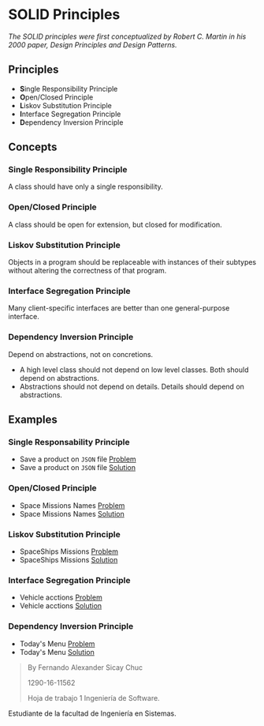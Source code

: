 
# SOLID Principles

_The SOLID principles were first conceptualized by Robert C. Martin in his 2000 paper, Design Principles and Design Patterns._

## Principles
- **S**ingle Responsibility Principle
- **O**pen/Closed Principle
- **L**iskov Substitution Principle
- **I**nterface Segregation Principle
- **D**ependency Inversion Principle

## Concepts
### Single Responsibility Principle
A class should have only a single responsibility.
### Open/Closed Principle
A class should be open for extension, but closed for modification.
### Liskov Substitution Principle
Objects in a program should be replaceable with instances of their subtypes without altering the correctness of that program.
### Interface Segregation Principle
Many client-specific interfaces are better than one general-purpose interface.
### Dependency Inversion Principle
Depend on abstractions, not on concretions.
- A high level class should not depend on low level classes. Both should depend on abstractions.
- Abstractions should not depend on details. Details should depend on abstractions.

## Examples
### Single Responsability Principle
* Save a product on `JSON` file [Problem](https://github.com/FernandoSicay/HT1-SOLID-Principles-IS/tree/single-responsibility-principle-problem)
* Save a product on `JSON` file [Solution](https://github.com/FernandoSicay/HT1-SOLID-Principles-IS/tree/single-responsibility-principle-solution)
### Open/Closed Principle
* Space Missions Names [Problem](https://github.com/FernandoSicay/HT1-SOLID-Principles-IS/tree/open-close-principle-problem)
* Space Missions Names [Solution](https://github.com/FernandoSicay/HT1-SOLID-Principles-IS/tree/open-close-principle-solution)
### Liskov Substitution Principle
* SpaceShips Missions [Problem](https://github.com/FernandoSicay/HT1-SOLID-Principles-IS/tree/Liskov-subtitution-principle-problem)
* SpaceShips Missions [Solution](https://github.com/FernandoSicay/HT1-SOLID-Principles-IS/tree/Liskov-subtitution-principle-solution)
### Interface Segregation Principle 
* Vehicle acctions [Problem](https://github.com/FernandoSicay/HT1-SOLID-Principles-IS/tree/interface-segregation-principle-problem)
* Vehicle acctions [Solution](https://github.com/FernandoSicay/HT1-SOLID-Principles-IS/tree/iterface-segregation-principle-solution)
### Dependency Inversion Principle
* Today's Menu [Problem](https://github.com/FernandoSicay/HT1-SOLID-Principles-IS/tree/dependency-inversion-principle-problem)
* Today's Menu [Solution](https://github.com/FernandoSicay/HT1-SOLID-Principles-IS/tree/dependency-inversion-principle-solution)

> By Fernando Alexander Sicay Chuc
>
> 1290-16-11562
>
> Hoja de trabajo 1 Ingeniería de Software.
>
  Estudiante de la facultad de Ingeniería en Sistemas.

